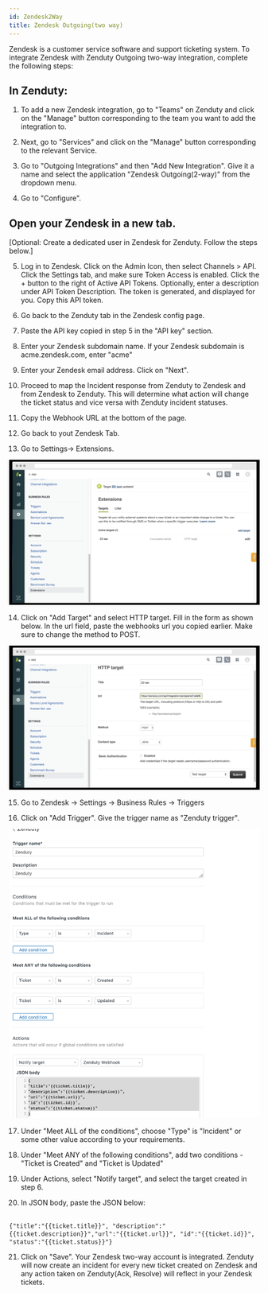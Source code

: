 ```yaml
---
id: Zendesk2Way
title: Zendesk Outgoing(two way)
---
```

Zendesk is a customer service software and support ticketing system. To integrate Zendesk with Zenduty Outgoing two-way integration, complete the following steps:

## In Zenduty: 

1. To add a new Zendesk integration, go to "Teams" on Zenduty and click on the "Manage" button corresponding to the team you want to add the integration to.

2. Next, go to "Services" and click on the "Manage" button corresponding to the relevant Service.

3. Go to "Outgoing Integrations" and then "Add New Integration". Give it a name and select the application "Zendesk Outgoing(2-way)" from the dropdown menu.

4. Go to "Configure".

## Open your Zendesk in a new tab.	

[Optional: Create a dedicated user in Zendesk for Zenduty. Follow the steps below.]
 
5. Log in to Zendesk. Click on the Admin Icon, then select Channels > API. Click the Settings tab, and make sure Token Access is enabled. Click the + button to the right of Active API Tokens. Optionally, enter a description under API Token Description. The token is generated, and displayed for you. Copy this API token.

6. Go back to the Zenduty tab in the Zendesk config page. 

7. Paste the API key copied in step 5 in the "API key" section.

8. Enter your Zendesk subdomain name. If your Zendesk subdomain is acme.zendesk.com, enter "acme"

9. Enter your Zendesk email address. Click on "Next".

10. Proceed to map the Incident response from  Zenduty to Zendesk and from Zendesk to Zenduty. This  will determine what action will change the ticket status and vice versa with Zenduty incident statuses.

11. Copy the Webhook URL at the bottom of the page.

12. Go back to yout Zendesk Tab.

13. Go to Settings-> Extensions. 

![](/img/Integrations/Zendesk/Webhook1.png)

14. Click on "Add Target" and select HTTP target. Fill in the form as shown below. In the url field, paste the webhooks url you copied earlier.
	Make sure to change the method to POST.

![](/img/Integrations/Zendesk/Webhook2.png)

15. Go to Zendesk -> Settings -> Business Rules -> Triggers

16. Click on "Add Trigger". Give the trigger name as "Zenduty trigger". 

![](/img/Integrations/Zendesk/4.png)

17. Under "Meet ALL of the conditions", choose "Type" is "Incident" or some other value according to your requirements.

18. Under "Meet ANY of the following conditions", add two conditions - "Ticket is Created" and "Ticket is Updated"

19. Under Actions, select "Notify target", and select the target created in step 6.

20. In JSON body, paste the JSON below:

```

{"title":"{{ticket.title}}", "description":"{{ticket.description}}","url":"{{ticket.url}}", "id":"{{ticket.id}}", "status":"{{ticket.status}}"}

```

21. Click on "Save". Your Zendesk two-way account is integrated. Zenduty will now create an incident for every new ticket created on Zendesk and any action taken on Zenduty(Ack, Resolve) will reflect in your Zendesk tickets.
